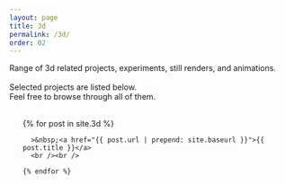 ```yaml
---
layout: page
title: 3d
permalink: /3d/
order: 02
---
```


<!-- INSERTED PROJECTS -->
Range of 3d related projects, experiments, still renders, and animations.
<br /><br />
Selected projects are listed below.<br />
Feel free to browse through all of them.
<br /><br />

<ul class="post-list">
  {% for post in site.3d %}

      >&nbsp;<a href="{{ post.url | prepend: site.baseurl }}">{{ post.title }}</a>
      <br /><br />

    {% endfor %}
  </ul>
<!-- INSERTED PROJECTS - CLOSED -->
